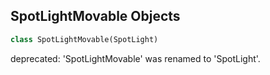 ## SpotLightMovable Objects

```python
class SpotLightMovable(SpotLight)
```

deprecated: 'SpotLightMovable' was renamed to 'SpotLight'.

<a id="unreal.SpotLightStatic"></a>